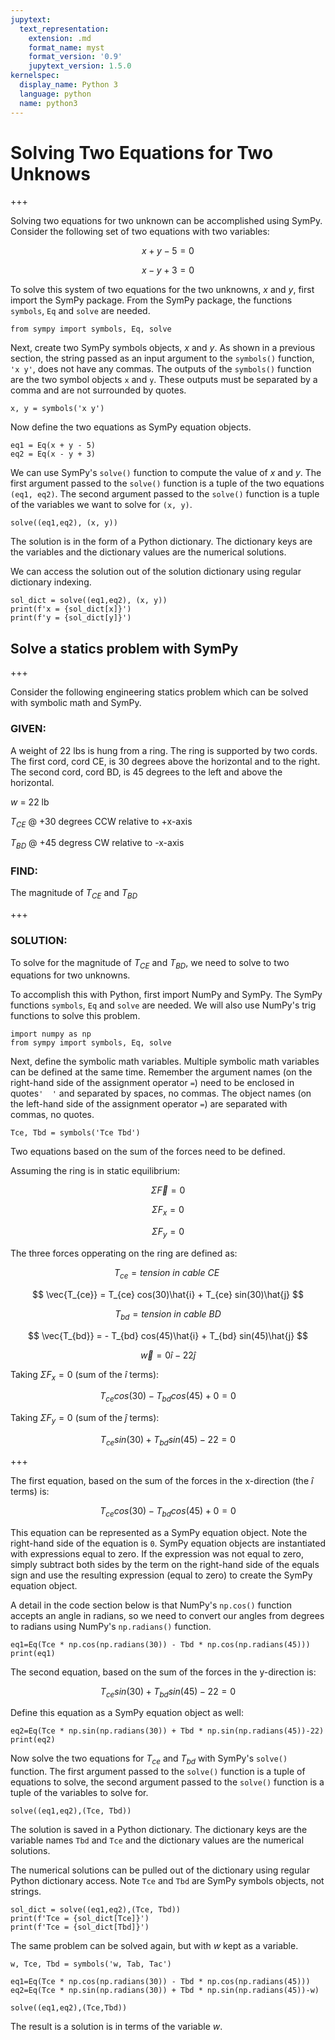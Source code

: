 ```yaml
---
jupytext:
  text_representation:
    extension: .md
    format_name: myst
    format_version: '0.9'
    jupytext_version: 1.5.0
kernelspec:
  display_name: Python 3
  language: python
  name: python3
---
```


# Solving Two Equations for Two Unknows

+++

Solving two equations for two unknown can be accomplished using SymPy. Consider the following set of two equations with two variables:

$$ x + y - 5 = 0 $$

$$ x - y + 3 = 0 $$

To solve this system of two equations for the two unknowns, $x$ and $y$, first import the SymPy package. From the SymPy package, the functions ```symbols```, ```Eq``` and ```solve``` are needed.

```{code-cell} ipython3
from sympy import symbols, Eq, solve
```

Next, create two SymPy symbols objects, $x$ and $y$. As shown in a previous section, the string passed as an input argument to the ```symbols()``` function, ```'x y'```, does not have any commas. The outputs of the ```symbols()``` function are the two symbol objects ```x``` and ```y```. These outputs must be separated by a comma and are not surrounded by quotes.

```{code-cell} ipython3
x, y = symbols('x y')
```

Now define the two equations as SymPy equation objects.

```{code-cell} ipython3
eq1 = Eq(x + y - 5)
eq2 = Eq(x - y + 3)
```

We can use SymPy's ```solve()``` function to compute the value of $x$ and $y$. The first argument passed to the ```solve()``` function is a tuple of the two equations ```(eq1, eq2)```. The second argument passed to the ```solve()``` function is a tuple of the variables we want to solve for ```(x, y)```.

```{code-cell} ipython3
solve((eq1,eq2), (x, y))
```

The solution is in the form of a Python dictionary. The dictionary keys are the variables and the dictionary values are the numerical solutions.

We can access the solution out of the solution dictionary using regular dictionary indexing.

```{code-cell} ipython3
sol_dict = solve((eq1,eq2), (x, y))
print(f'x = {sol_dict[x]}')
print(f'y = {sol_dict[y]}')
```

## Solve a statics problem with SymPy

+++

Consider the following engineering statics problem which can be solved with symbolic math and SymPy.

### GIVEN:

A weight of 22 lbs is hung from a ring. The ring is supported by two cords. The first cord, cord CE, is 30 degrees above the horizontal and to the right. The second cord, cord BD, is 45 degrees to the left and above the horizontal.

$w$ = 22 lb

$T_{CE}$ @ +30 degrees CCW relative to +x-axis

$T_{BD}$ @ +45 degress CW relative to -x-axis

### FIND:

The magnitude of $T_{CE}$ and $T_{BD}$

+++

### SOLUTION:

To solve for the magnitude of $T_{CE}$ and $T_{BD}$, we need to solve to two equations for two unknowns.

To accomplish this with Python, first import NumPy and SymPy.  The SymPy functions ```symbols```, ```Eq``` and ```solve``` are needed. We will also use NumPy's trig functions to solve this problem.

```{code-cell} ipython3
import numpy as np
from sympy import symbols, Eq, solve
```

Next, define the symbolic math variables. Multiple symbolic math variables can be defined at the same time. Remember the argument names (on the right-hand side of the assignment operator ```=```) need to be enclosed in quotes``` '  ' ``` and separated by spaces, no commas. The object names (on the left-hand side of the assignment operator ```=```) are separated with commas, no quotes.

```{code-cell} ipython3
Tce, Tbd = symbols('Tce Tbd')
```

Two equations based on the sum of the forces need to be defined.

Assuming the ring is in static equilibrium:

$$ \Sigma \vec{F} = 0 $$

$$ \Sigma F_{x} = 0 $$

$$ \Sigma F_{y} = 0 $$

The three forces opperating on the ring are defined as:

$$ {T_{ce}} = tension \ in \ cable \ CE \ $$

$$ \vec{T_{ce}} = T_{ce} cos(30)\hat{i} + T_{ce} sin(30)\hat{j} $$

$$ {T_{bd}} = tension \ in \ cable \ BD $$

$$ \vec{T_{bd}} = - T_{bd} cos(45)\hat{i} + T_{bd} sin(45)\hat{j} $$

$$ \vec{w} = 0 \hat{i} - 22 \hat{j} $$

Taking $\Sigma F_{x} = 0$ (sum of the $\hat{i}$ terms):

$$ T_{ce} cos(30) - T_{bd} cos(45) + 0 = 0 $$

Taking $\Sigma F_{y} = 0$ (sum of the $\hat{j}$ terms):

$$ T_{ce} sin(30) + T_{bd} sin(45) - 22 = 0 $$

+++

The first equation, based on the sum of the forces in the x-direction (the $\hat{i}$ terms) is:

$$ T_{ce} cos(30) - T_{bd} cos(45) + 0 = 0 $$

This equation can be represented as a SymPy equation object. Note the right-hand side of the equation is ```0```. SymPy equation objects are instantiated with expressions equal to zero. If the expression was not equal to zero, simply subtract both sides by the term on the right-hand side of the equals sign and use the resulting expression (equal to zero) to create the SymPy equation object.

A detail in the code section below is that NumPy's ```np.cos()``` function accepts an angle in radians, so we need to convert our angles from degrees to radians using NumPy's ```np.radians()``` function.

```{code-cell} ipython3
eq1=Eq(Tce * np.cos(np.radians(30)) - Tbd * np.cos(np.radians(45)))
print(eq1)
```

The second equation, based on the sum of the forces in the y-direction is:

$$ T_{ce} sin(30) + T_{bd} sin(45) - 22 = 0 $$

Define this equation as a SymPy equation object as well:

```{code-cell} ipython3
eq2=Eq(Tce * np.sin(np.radians(30)) + Tbd * np.sin(np.radians(45))-22)
print(eq2)
```

Now solve the two equations for $T_{ce}$ and $T_{bd}$ with SymPy's ```solve()``` function. The first argument passed to the ```solve()``` function is a tuple of equations to solve, the second argument passed to the ```solve()``` function is a tuple of the variables to solve for.

```{code-cell} ipython3
solve((eq1,eq2),(Tce, Tbd))
```

The solution is saved in a Python dictionary. The dictionary keys are the variable names ```Tbd``` and ```Tce``` and the dictionary values are the numerical solutions.

The numerical solutions can be pulled out of the dictionary using regular Python dictionary access. Note ```Tce``` and ```Tbd``` are SymPy symbols objects, not strings.

```{code-cell} ipython3
sol_dict = solve((eq1,eq2),(Tce, Tbd))
print(f'Tce = {sol_dict[Tce]}')
print(f'Tce = {sol_dict[Tbd]}')
```

The same problem can be solved again, but with $w$ kept as a variable.

```{code-cell} ipython3
w, Tce, Tbd = symbols('w, Tab, Tac')

eq1=Eq(Tce * np.cos(np.radians(30)) - Tbd * np.cos(np.radians(45)))
eq2=Eq(Tce * np.sin(np.radians(30)) + Tbd * np.sin(np.radians(45))-w)

solve((eq1,eq2),(Tce,Tbd))
```

The result is a solution is in terms of the variable $w$.

```{code-cell} ipython3

```
